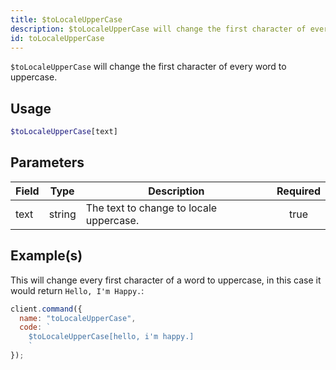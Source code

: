 ```yaml
---
title: $toLocaleUpperCase
description: $toLocaleUpperCase will change the first character of every word to uppercase.
id: toLocaleUpperCase
---
```


`$toLocaleUpperCase` will change the first character of every word to uppercase.

## Usage

```php
$toLocaleUpperCase[text]
```

## Parameters

| Field | Type   | Description                             | Required |
| ----- | ------ | --------------------------------------- | :------: |
| text  | string | The text to change to locale uppercase. |   true   |

## Example(s)

This will change every first character of a word to uppercase, in this case it would return `Hello, I'm Happy.`:

```javascript
client.command({
  name: "toLocaleUpperCase",
  code: `
    $toLocaleUpperCase[hello, i'm happy.]
    `
});
```
